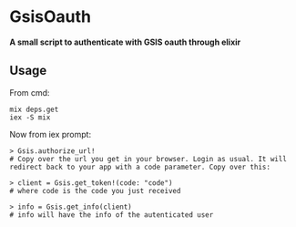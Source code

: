 # GsisOauth

**A small script to authenticate with GSIS oauth through elixir**

## Usage

From cmd: 

```
mix deps.get
iex -S mix
```

Now from iex prompt:

```
> Gsis.authorize_url!
# Copy over the url you get in your browser. Login as usual. It will redirect back to your app with a code parameter. Copy over this:

> client = Gsis.get_token!(code: "code")
# where code is the code you just received 

> info = Gsis.get_info(client)
# info will have the info of the autenticated user


```



